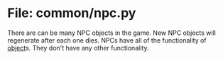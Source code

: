 # File: common/npc.py

There are can be many NPC objects in the game. New NPC
objects will regenerate after each one dies.
NPCs have all of the functionality
of [object](object.md)s.  They don't have
any other functionality.



